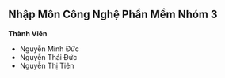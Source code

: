 ## Nhập Môn Công Nghệ Phần Mềm Nhóm 3

**Thành Viên** <br />
- Nguyễn Minh Đức
- Nguyễn Thái Đức
- Nguyễn Thị Tiên